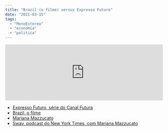 ```yaml
---
title: "Brazil (o filme) versus Expresso Futuro"
date: "2021-03-15"
tags: 
  - "MonoEstereo"
  - "economia"
  - "politica"
---
```


<iframe style="width: 100%; height: 180px;" src="https://anchor.fm/MonoEstéreo/embed/episodes/Brazil-o-filme-versus-Expresso-Futuro-esld43" width="100%" height="180px" frameborder="0" scrolling="no"></iframe>

- [Expresso Futuro, série do Canal Futura](https://www.youtube.com/results?search_query=Expresso+Futuro+china)
- [Brazil, o filme](https://www.imdb.com/title/tt0088846/)
- [Mariana Mazzucato](https://marianamazzucato.com/)
- [Sway, podcast do New York Times, com Mariana Mazzucato](https://podcasts.apple.com/us/podcast/stop-whining-about-big-government/id1528594034?i=1000513035898)
